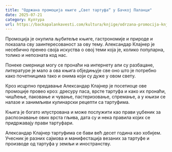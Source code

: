 ```yaml
---
title: "Одржана промоција књиге „Свет тартуфа“ у Бачкој Паланци"
date: 2025-07-21
category: Култура
url: https://backapalankavesti.com/kultura/knjige/odrzana-promocija-knjige-svet-tartufa/
---
```


Промоција је окупила љубитеље књиге, гастрономије и природе и показала сву заинтересованост за ову тему. Александар Клајнер је несебично пренео своја искуства о овој теми која је, колико популарна, толико и непозната код нас.

Понеке смернице могу се пронаћи на интернету али су разбацане, литературе је мало а ова књига обједињује све оно што је потребно како почетницима тако и онима који су дуже у овом свету.

Кроз исцрпно предавање Александар Клајнер је посетиоце ове промоције провео кроз: дресуру паса, врсте тартуфа и како их пронаћи, чишћење, паковање и чување, пастеризовање, спремање, а у књизи се налазе и занимљиви кулинарски рецепти са тартуфима.

Књига је богато илустрована и може послужити као прави уџбеник за
распознавање ових врста гљива, дата су и нека правила којих се придржавају прави тартуфари.

Александар Клајнер тартуфима се бави већ десет година као хобијем. Учесник је разних сајмова и манифестација везаних за тартуфе и производе од тартуфа у земљи и иностранству.
